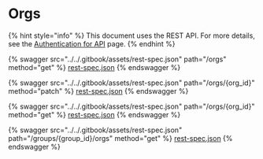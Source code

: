 # Orgs

{% hint style="info" %}
This document uses the REST API. For more details, see the [Authentication for API](../rest-api/authentication-for-api/) page.
{% endhint %}

{% swagger src="../../.gitbook/assets/rest-spec.json" path="/orgs" method="get" %}
[rest-spec.json](../../.gitbook/assets/rest-spec.json)
{% endswagger %}

{% swagger src="../../.gitbook/assets/rest-spec.json" path="/orgs/{org_id}" method="patch" %}
[rest-spec.json](../../.gitbook/assets/rest-spec.json)
{% endswagger %}

{% swagger src="../../.gitbook/assets/rest-spec.json" path="/orgs/{org_id}" method="get" %}
[rest-spec.json](../../.gitbook/assets/rest-spec.json)
{% endswagger %}

{% swagger src="../../.gitbook/assets/rest-spec.json" path="/groups/{group_id}/orgs" method="get" %}
[rest-spec.json](../../.gitbook/assets/rest-spec.json)
{% endswagger %}
